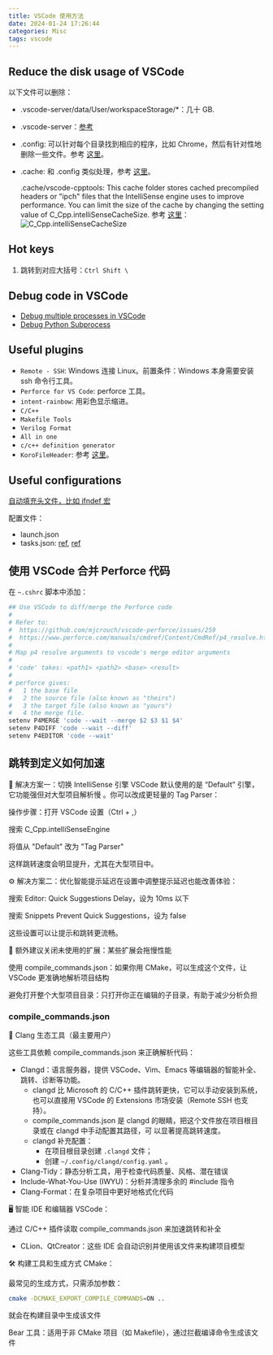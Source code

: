 ```yaml
---
title: VSCode 使用方法
date: 2024-01-24 17:26:44
categories: Misc
tags: vscode
---
```


## Reduce the disk usage of VSCode

以下文件可以删除：

- .vscode-server/data/User/workspaceStorage/\*：几十 GB.
- .vscode-server：[参考](https://stackoverflow.com/questions/58453967/vscode-remote-ssh-vscode-server-taking-up-a-lot-of-space)
- .config: 可以针对每个目录找到相应的程序，比如 Chrome，然后有针对性地删除一些文件。参考
  [这里](https://stackoverflow.com/questions/58453967/vscode-remote-ssh-vscode-server-taking-up-a-lot-of-space)。
- .cache: 和 .config 类似处理，参考
  [这里](https://superuser.com/questions/366771/what-does-cache-do-it-consumes-a-huge-disk-space)。

  .cache/vscode-cpptools: This cache folder stores cached precompiled headers or "ipch" files that
  the IntelliSense engine uses to improve performance. You can limit the size of the cache by
  changing the setting value of C_Cpp.intelliSenseCacheSize. 参考
  [这里](https://github.com/microsoft/vscode-cpptools/issues/6594)：
  ![C_Cpp.intelliSenseCacheSize](image.png)

## Hot keys

1. 跳转到对应大括号：`Ctrl Shift \`

## Debug code in VSCode

- [Debug multiple processes in VSCode](https://code.visualstudio.com/Docs/editor/debugging#_multitarget-debugging)
- [Debug Python Subprocess](https://stackoverflow.com/questions/60515935/visual-studio-code-does-not-attach-debugger-to-multi-processes-in-python-using-p)

## Useful plugins

- `Remote - SSH`: Windows 连接 Linux。前置条件：Windows 本身需要安装 ssh 命令行工具。
- `Perforce for VS Code`: perforce 工具。
- `intent-rainbow`: 用彩色显示缩进。
- `C/C++`
- `Makefile Tools`
- `Verilog Format`
- `All in one`
- `c/c++ definition generator`
- `KoroFileHeader`: 参考 [这里](https://zhuanlan.zhihu.com/p/610490070)。

## Useful configurations

[自动填充头文件，比如 ifndef 宏](https://www.cxyzjd.com/article/weixin_45461426/105936955)

配置文件：

- launch.json
- tasks.json:
  [ref](https://stackoverflow.com/questions/48273346/vscode-command-for-user-input-in-debug-launch-config),
  [ref](https://code.visualstudio.com/updates/v1_30#_improved-user-input-variables-for-task-and-debug-configurations)

## 使用 VSCode 合并 Perforce 代码

在 `~.cshrc` 脚本中添加：

```bash
## Use VSCode to diff/merge the Perforce code
#
# Refer to:
#  https://github.com/mjcrouch/vscode-perforce/issues/259
#  https://www.perforce.com/manuals/cmdref/Content/CmdRef/p4_resolve.html
#
# Map p4 resolve arguments to vscode's merge editor arguments
#
# 'code' takes: <path1> <path2> <base> <result>
#
# perforce gives:
#   1 the base file
#   2 the source file (also known as "theirs")
#   3 the target file (also known as "yours")
#   4 the merge file.
setenv P4MERGE 'code --wait --merge $2 $3 $1 $4'
setenv P4DIFF 'code --wait --diff'
setenv P4EDITOR 'code --wait'
```

## 跳转到定义如何加速

🚀 解决方案一：切换 IntelliSense 引擎 VSCode 默认使用的是 “Default” 引擎，它功能强但对大型项目解析慢
。你可以改成更轻量的 Tag Parser：

操作步骤：打开 VSCode 设置（Ctrl + ,）

搜索 C_Cpp.intelliSenseEngine

将值从 "Default" 改为 "Tag Parser"

这样跳转速度会明显提升，尤其在大型项目中。

⚙️ 解决方案二：优化智能提示延迟在设置中调整提示延迟也能改善体验：

搜索 Editor: Quick Suggestions Delay，设为 10ms 以下

搜索 Snippets Prevent Quick Suggestions，设为 false

这些设置可以让提示和跳转更流畅。

🧠 额外建议关闭未使用的扩展：某些扩展会拖慢性能

使用 compile_commands.json：如果你用 CMake，可以生成这个文件，让 VSCode 更准确地解析项目结构

避免打开整个大型项目目录：只打开你正在编辑的子目录，有助于减少分析负担

### compile_commands.json

🔧 Clang 生态工具（最主要用户）

这些工具依赖 compile_commands.json 来正确解析代码：

- Clangd：语言服务器，提供 VSCode、Vim、Emacs 等编辑器的智能补全、跳转、诊断等功能。
  - clangd 比 Microsoft 的 C/C++ 插件跳转更快，它可以手动安装到系统，也可以直接用 VSCode 的
    Extensions 市场安装（Remote SSH 也支持）。
  - compile_commands.json 是 clangd 的眼睛，把这个文件放在项目根目录或在 clangd 中手动配置其路径，可
    以显著提高跳转速度。
  - clangd 补充配置：
    - 在项目根目录创建 `.clangd` 文件；
    - 创建 `~/.config/clangd/config.yaml` 。
- Clang-Tidy：静态分析工具，用于检查代码质量、风格、潜在错误
- Include-What-You-Use (IWYU)：分析并清理多余的 #include 指令
- Clang-Format：在复杂项目中更好地格式化代码

🖥️ 智能 IDE 和编辑器 VSCode：

通过 C/C++ 插件读取 compile_commands.json 来加速跳转和补全

- CLion、QtCreator：这些 IDE 会自动识别并使用该文件来构建项目模型

🛠️ 构建工具和生成方式 CMake：

最常见的生成方式，只需添加参数：

```bash
cmake -DCMAKE_EXPORT_COMPILE_COMMANDS=ON ..
```

就会在构建目录中生成该文件

Bear 工具：适用于非 CMake 项目（如 Makefile），通过拦截编译命令生成该文件
